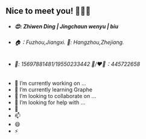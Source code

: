 ## Nice to meet you! 👋👋👋
- ##### 😍: Zhiwen Ding | Jingchaun wenyu | biu
- ###### 🏠：Fuzhou,Jiangxi.  🏫: Hangzhou,Zhejiang.
###### 
- ###### 🤺: 15697881481/19550233442   🐧/❤️‍🔥：445722658 
###### 




- 🔭 I’m currently working on ...
- 🌱 I’m currently learning Graphe
- 👯 I’m looking to collaborate on ...
- 🤔 I’m looking for help with ...
- 💬
- 📫 
- 😄 
- ⚡ 